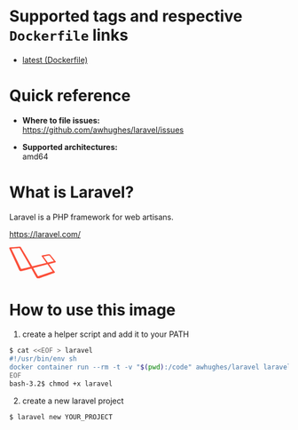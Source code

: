 # Supported tags and respective `Dockerfile` links
* [latest (Dockerfile)](https://github.com/awhughes/laravel/blob/master/Dockerfile)

# Quick reference
* **Where to file issues:**    
<https://github.com/awhughes/laravel/issues>

* **Supported architectures:**    
amd64

# What is Laravel?
Laravel is a PHP framework for web artisans.

<https://laravel.com/>

<svg xmlns="http://www.w3.org/2000/svg" width="84.1" height="57.6" viewBox="0 0 84.1 57.6"><path fill="#FB503B" d="M83.8 26.9c-.6-.6-8.3-10.3-9.6-11.9-1.4-1.6-2-1.3-2.9-1.2s-10.6 1.8-11.7 1.9c-1.1.2-1.8.6-1.1 1.6.6.9 7 9.9 8.4 12l-25.5 6.1L21.2 1.5c-.8-1.2-1-1.6-2.8-1.5C16.6.1 2.5 1.3 1.5 1.3c-1 .1-2.1.5-1.1 2.9S17.4 41 17.8 42c.4 1 1.6 2.6 4.3 2 2.8-.7 12.4-3.2 17.7-4.6 2.8 5 8.4 15.2 9.5 16.7 1.4 2 2.4 1.6 4.5 1 1.7-.5 26.2-9.3 27.3-9.8 1.1-.5 1.8-.8 1-1.9-.6-.8-7-9.5-10.4-14 2.3-.6 10.6-2.8 11.5-3.1 1-.3 1.2-.8.6-1.4zm-46.3 9.5c-.3.1-14.6 3.5-15.3 3.7-.8.2-.8.1-.8-.2-.2-.3-17-35.1-17.3-35.5-.2-.4-.2-.8 0-.8S17.6 2.4 18 2.4c.5 0 .4.1.6.4 0 0 18.7 32.3 19 32.8.4.5.2.7-.1.8zm40.2 7.5c.2.4.5.6-.3.8-.7.3-24.1 8.2-24.6 8.4-.5.2-.8.3-1.4-.6s-8.2-14-8.2-14L68.1 32c.6-.2.8-.3 1.2.3.4.7 8.2 11.3 8.4 11.6zm1.6-17.6c-.6.1-9.7 2.4-9.7 2.4l-7.5-10.2c-.2-.3-.4-.6.1-.7.5-.1 9-1.6 9.4-1.7.4-.1.7-.2 1.2.5.5.6 6.9 8.8 7.2 9.1.3.3-.1.5-.7.6z"></path></svg>

# How to use this image

1. create a helper script and add it to your PATH
```bash
$ cat <<EOF > laravel
#!/usr/bin/env sh
docker container run --rm -t -v "$(pwd):/code" awhughes/laravel laravel $@
EOF
bash-3.2$ chmod +x laravel
```

2. create a new laravel project
```bash
$ laravel new YOUR_PROJECT
```
